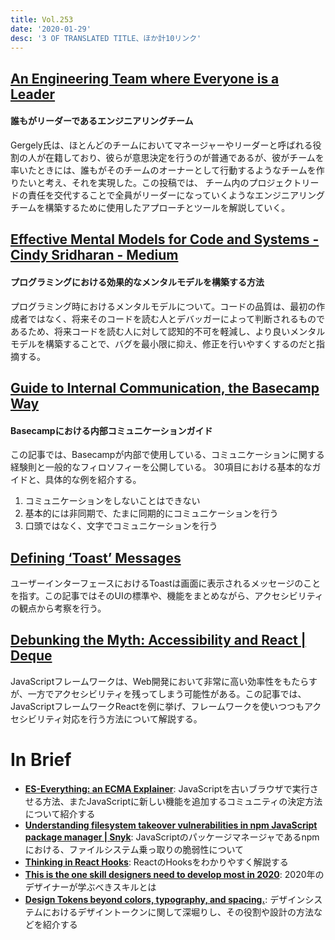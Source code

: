 ```yaml
---
title: Vol.253
date: '2020-01-29'
desc: '3 OF TRANSLATED TITLE、ほか計10リンク'
---
```


## [An Engineering Team where Everyone is a Leader](https://blog.pragmaticengineer.com/a-team-where-everyone-is-a-leader/)
#### 誰もがリーダーであるエンジニアリングチーム
Gergely氏は、ほとんどのチームにおいてマネージャーやリーダーと呼ばれる役割の人が在籍しており、彼らが意思決定を行うのが普通であるが、彼がチームを率いたときには、誰もがそのチームのオーナーとして行動するようなチームを作りたいと考え、それを実現した。この投稿では、 チーム内のプロジェクトリードの責任を交代することで全員がリーダーになっていくようなエンジニアリングチームを構築するために使用したアプローチとツールを解説していく。

## [Effective Mental Models for Code and Systems - Cindy Sridharan - Medium](https://medium.com/@copyconstruct/effective-mental-models-for-code-and-systems-7c55918f1b3e)
#### プログラミングにおける効果的なメンタルモデルを構築する方法
プログラミング時におけるメンタルモデルについて。コードの品質は、最初の作成者ではなく、将来そのコードを読む人とデバッガーによって判断されるものであるため、将来コードを読む人に対して認知的不可を軽減し、より良いメンタルモデルを構築することで、バグを最小限に抑え、修正を行いやすくするのだと指摘する。

## [Guide to Internal Communication, the Basecamp Way](https://basecamp.com/guides/how-we-communicate)
#### Basecampにおける内部コミュニケーションガイド
この記事では、Basecampが内部で使用している、コミュニケーションに関する経験則と一般的なフィロソフィーを公開している。
30項目における基本的なガイドと、具体的な例を紹介する。

1. コミュニケーションをしないことはできない
2. 基本的には非同期で、たまに同期的にコミュニケーションを行う
3. 口頭ではなく、文字でコミュニケーションを行う

## [Defining ‘Toast’ Messages](https://adrianroselli.com/2020/01/defining-toast-messages.html)
ユーザーインターフェースにおけるToastは画面に表示されるメッセージのことを指す。この記事ではそのUIの標準や、機能をまとめながら、アクセシビリティの観点から考察を行う。

## [Debunking the Myth: Accessibility and React | Deque](https://www.deque.com/blog/debunking-the-myth-accessibility-and-react/)
JavaScriptフレームワークは、Web開発において非常に高い効率性をもたらすが、一方でアクセシビリティを残ってしまう可能性がある。この記事では、JavaScriptフレームワークReactを例に挙げ、フレームワークを使いつつもアクセシビリティ対応を行う方法について解説する。


# In Brief
- **[ES-Everything: an ECMA Explainer](https://www.matthewgerstman.com/tech/es-everything/)**: JavaScriptを古いブラウザで実行させる方法、またJavaScriptに新しい機能を追加するコミュニティの決定方法について紹介する
- **[Understanding filesystem takeover vulnerabilities in npm JavaScript package manager | Snyk](https://snyk.io/blog/understanding-filesystem-takeover-vulnerabilities-in-npm-javascript-package-manager/)**: JavaScriptのパッケージマネージャであるnpmにおける、ファイルシステム乗っ取りの脆弱性について
- **[Thinking in React Hooks](https://wattenberger.com/blog/react-hooks)**: ReactのHooksをわかりやすく解説する
- **[This is the one skill designers need to develop most in 2020](https://www.fastcompany.com/90449305/this-is-the-one-skill-designers-need-to-develop-most-in-2020?ref=uxdesignweekly)**: 2020年のデザイナーが学ぶべきスキルとは
- **[Design Tokens beyond colors, typography, and spacing.](http://www.didoo.net/2020/01/design-tokens-beyond-colors-typography-and-spacing/)**: デザインシステムにおけるデザイントークンに関して深堀りし、その役割や設計の方法などを紹介する
